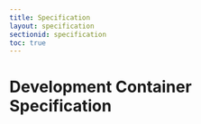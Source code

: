 ```yaml
---
title: Specification
layout: specification
sectionid: specification
toc: true
---
```

# Development Container Specification